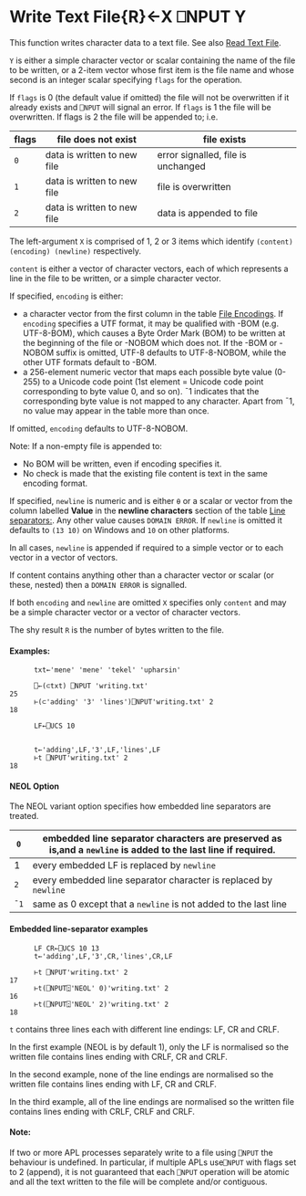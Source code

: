 



<h1 class="heading"><span class="name">Write Text File</span><span class="command">{R}←X ⎕NPUT Y</span></h1>

This function writes character data to a text file. See also [Read Text File](nget.md).


`Y` is either a simple character vector or scalar containing the name of the file to be written, or a 2-item vector whose first item is the file name and whose second is an integer scalar specifying `flags` for the operation.


If `flags` is 0 (the default value if omitted) the file will not be overwritten if it already exists and `⎕NPUT` will signal an error. If `flags` is 1 the file will be overwritten. If flags is 2 the file will be appended to; i.e.


| flags | file does not exist | file exists |
| --- | --- | ---  |
| `0` | data is written to new file | error signalled, file is unchanged |
| `1` | data is written to new file | file is overwritten |
| `2` | data is written to new file | data is appended to file |


The left-argument `X` is comprised of 1, 2 or 3 items which identify `(content) (encoding) (newline)` respectively.


`content` is either a vector of character vectors, each of which represents a line in the file to be written, or a simple character vector.


If specified, `encoding` is either:

- a character vector from the first column in the table [File Encodings](nget.md).  If `encoding` specifies a UTF format, it may be qualified with -BOM  (e.g. UTF-8-BOM), which causes a Byte Order Mark (BOM) to be written at the beginning of the file or -NOBOM which does not. If the -BOM or -NOBOM suffix is omitted, UTF-8 defaults to UTF-8-NOBOM, while the other UTF formats default to -BOM.
- a 256-element numeric vector that maps each possible byte value (0-255) to a  Unicode code point (1st element = Unicode code point corresponding to byte value 0, and so on). ¯1 indicates that the corresponding byte value is not mapped to any character. Apart from ¯1, no value may appear in the table more than once.


If  omitted, `encoding` defaults to UTF-8-NOBOM.



Note: If a non-empty file is appended to:

- No BOM will be written, even if encoding specifies it.
- No check is made that the existing file content is text in the same encoding format.


If specified, `newline` is numeric and is either  `⍬` or a scalar or vector  from the  column labelled **Value** in the **newline characters** section of the table [Line separators:](nget.md). Any other value causes `DOMAIN ERROR`. If `newline` is omitted it defaults to `(13 10)` on Windows and `10` on other platforms.


In all cases, `newline` is appended if required to a simple vector or to each vector in a vector of vectors.


If content contains anything other than a character vector or scalar (or these, nested) then a `DOMAIN ERROR` is signalled.


If both `encoding` and `newline` are omitted `X` specifies only `content` and may be a simple character vector or a vector of character vectors.


The shy result `R` is the number of bytes written to the file.

#### Examples:
```apl
      txt←'mene' 'mene' 'tekel' 'upharsin'

      ⎕←(⊂txt) ⎕NPUT 'writing.txt'
25
      ⊢(⊂'adding' '3' 'lines')⎕NPUT'writing.txt' 2
18
```
```apl
      LF←⎕UCS 10
```
```apl

      t←'adding',LF,'3',LF,'lines',LF
      ⊢t ⎕NPUT'writing.txt' 2
18                                         

```


#### NEOL Option


The NEOL variant option specifies how embedded line separators are treated.


| `0` | embedded line separator characters are preserved as is,and a `newline` is added to the last line if required. |
| --- | ---  |
| 1 | every embedded LF is replaced by `newline` |
| `2` | every embedded line separator character is replaced by `newline` |
| `¯1` | same as 0 except that a `newline` is not added to the last line |


#### Embedded line-separator examples
```apl
      LF CR←⎕UCS 10 13
      t←'adding',LF,'3',CR,'lines',CR,LF
                  
      ⊢t ⎕NPUT'writing.txt' 2                             
17
      ⊢t(⎕NPUT⍠'NEOL' 0)'writing.txt' 2                   
16
      ⊢t(⎕NPUT⍠'NEOL' 2)'writing.txt' 2                   
18
```


`t` contains three lines each with different line endings: LF, CR and CRLF.


In the first example (NEOL is by default 1), only the LF is normalised so the written file contains lines ending with CRLF, CR and CRLF.


In the second example, none of the line endings are normalised so the written file contains lines ending with LF, CR and CRLF.


In the third example, all of the line endings are normalised so the written file contains lines ending with CRLF, CRLF and CRLF.

#### Note:


If two or more APL processes separately write to a file using `⎕NPUT` the behaviour is undefined. In particular, if multiple APLs use`⎕NPUT` with flags set to 2 (append), it is not guaranteed that each  `⎕NPUT` operation will be atomic and all the text written to the file will be complete and/or contiguous.


